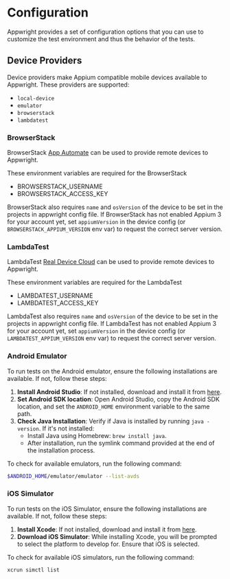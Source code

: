 # Configuration

Appwright provides a set of configuration options that you can use to customize 
the test environment and thus the behavior of the tests.

## Device Providers

Device providers make Appium compatible mobile devices available to Appwright. These
providers are supported:

- `local-device`
- `emulator`
- `browserstack`
- `lambdatest`

### BrowserStack

BrowserStack [App Automate](https://www.browserstack.com/app-automate) can be used to provide
remote devices to Appwright.

These environment variables are required for the BrowserStack

- BROWSERSTACK_USERNAME
- BROWSERSTACK_ACCESS_KEY

BrowserStack also requires `name` and `osVersion` of the device to be set in the projects in appwright config file.
If BrowserStack has not enabled Appium 3 for your account yet, set `appiumVersion` in the device config (or `BROWSERSTACK_APPIUM_VERSION` env var) to request the correct server version.

### LambdaTest

LambdaTest [Real Device Cloud](https://www.lambdatest.com/support/docs/app-testing-on-real-devices/) can be used to provide
remote devices to Appwright.

These environment variables are required for the LambdaTest

- LAMBDATEST_USERNAME
- LAMBDATEST_ACCESS_KEY

LambdaTest also requires `name` and `osVersion` of the device to be set in the projects in appwright config file.
If LambdaTest has not enabled Appium 3 for your account yet, set `appiumVersion` in the device config (or `LAMBDATEST_APPIUM_VERSION` env var) to request the correct server version.

### Android Emulator

To run tests on the Android emulator, ensure the following installations are available. If not, follow these steps:

1. **Install Android Studio**: If not installed, download and install it from [here](https://developer.android.com/studio).
2. **Set Android SDK location**: Open Android Studio, copy the Android SDK location, and set the `ANDROID_HOME` environment variable to the same path.
3. **Check Java Installation**: Verify if Java is installed by running `java -version`. If it's not installed:
   - Install Java using Homebrew: `brew install java`.
   - After installation, run the symlink command provided at the end of the installation process.


To check for available emulators, run the following command:

```sh
$ANDROID_HOME/emulator/emulator --list-avds
```

### iOS Simulator

To run tests on the iOS Simulator, ensure the following installations are available. If not, follow these steps:

1. **Install Xcode**: If not installed, download and install it from [here](https://developer.apple.com/xcode/).
2. **Download iOS Simulator**: While installing Xcode, you will be prompted to select the platform to develop for. Ensure that iOS is selected.

To check for available iOS simulators, run the following command:

```sh
xcrun simctl list
```
